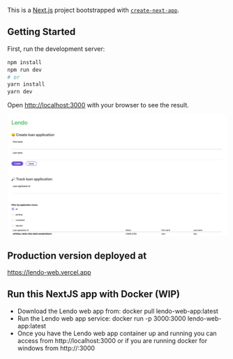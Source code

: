 This is a [Next.js](https://nextjs.org/) project bootstrapped with [`create-next-app`](https://github.com/vercel/next.js/tree/canary/packages/create-next-app).

## Getting Started

First, run the development server:

```bash
npm install
npm run dev
# or
yarn install
yarn dev
```

Open [http://localhost:3000](http://localhost:3000) with your browser to see the result.

![Quick peak](./app.png)

## Production version deployed at

https://lendo-web.vercel.app

## Run this NextJS app with Docker (WIP)

- Download the Lendo web app from:
  docker pull lendo-web-app:latest
- Run the Lendo web app service:
  docker run -p 3000:3000 lendo-web-app:latest
- Once you have the Lendo web app container up and running you can access from http://localhost:3000
  or if you are running docker for windows from http://<docker-machine-ip>:3000
